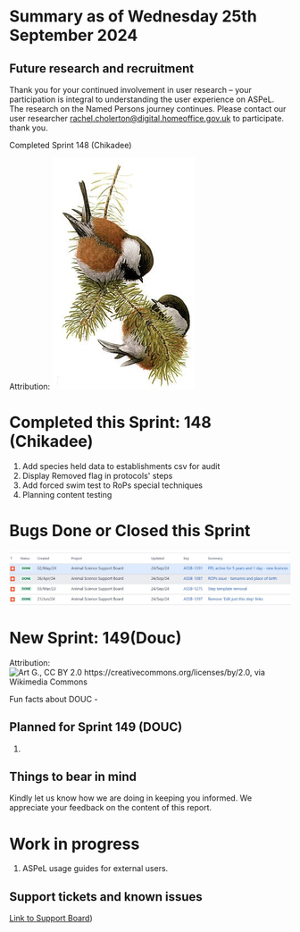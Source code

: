 # Summary as of Wednesday 25th September 2024



## Future research and recruitment 

Thank you for your continued involvement in user research – your participation is integral to understanding the user experience on ASPeL. The research on the Named Persons journey continues. Please contact our user researcher rachel.cholerton@digital.homeoffice.gov.uk to participate. thank you.  
 


Completed Sprint 148 (Chikadee)



Attribution:
![Louis Agassiz Fuertes (1874-1927) artist, authors of the written work variously listed as Harriman Alaska Expedition (1899), Edward Henry Harriman, Clinton Hart Merriam, Public domain, via Wikimedia Commons](graphs/256px-chickadee.jpg)









# Completed this Sprint: 148 (Chikadee)
1) Add species held data to establishments csv for audit
2) Display Removed flag in protocols' steps
3) Add forced swim test to RoPs special techniques
4) Planning content testing

 

# Bugs Done or Closed this Sprint

![Bugs Done or Closed 25092024](Bugs25-09-24.jpg)








# New Sprint: 149(Douc)








Attribution:
![Art G., CC BY 2.0 <https://creativecommons.org/licenses/by/2.0>, via Wikimedia Commons](https://github.com/UKHomeOffice/asl-reporting/commit/10149c4f808e92594adad41056384728096d351b#diff-afde4a9ba5ca7d41e570f98c70b64f4a27369442ad683220980b832330f7e725)







Fun facts about DOUC - 




## Planned for Sprint 149 (DOUC)

1)
   


   


## Things to bear in mind
Kindly let us know how we are doing in keeping you informed. We appreciate your feedback on the content of this report.

# Work in progress
1) ASPeL usage guides for external users.
  

   
 
   
## Support tickets and known issues
[Link to Support Board](https://collaboration.homeoffice.gov.uk/jira/secure/RapidBoard.jspa?rapidView=1717))





  

   
 
   
